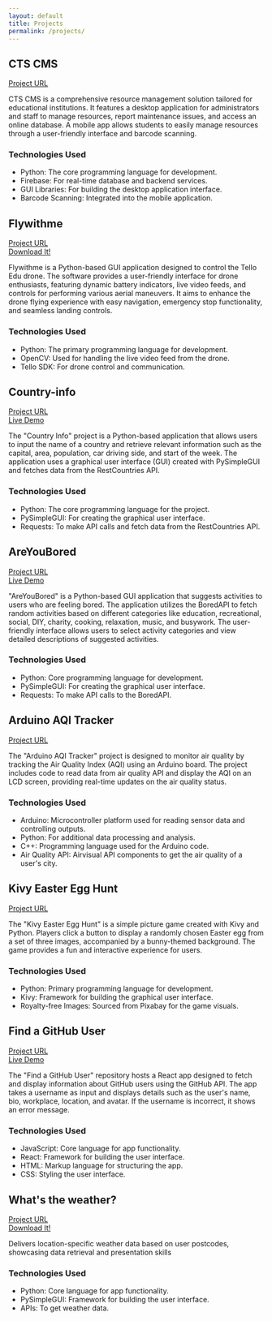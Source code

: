 ```yaml
---
layout: default
title: Projects
permalink: /projects/
---
```


<div class="projects">
    <div class="project">
        <h2>CTS CMS</h2>
        <a href="https://github.com/caseytechschool-cts/CTS_CMS" target="_blank" rel="noopener noreferrer">Project URL</a>
        <p>CTS CMS is a comprehensive resource management solution tailored for educational institutions. It features a desktop application for administrators and staff to manage resources, report maintenance issues, and access an online database. A mobile app allows students to easily manage resources through a user-friendly interface and barcode scanning.</p>
        <h3>Technologies Used</h3>
        <ul>
            <li>Python: The core programming language for development.</li>
            <li>Firebase: For real-time database and backend services.</li>
            <li>GUI Libraries: For building the desktop application interface.</li>
            <li>Barcode Scanning: Integrated into the mobile application.</li>
        </ul>
    </div>
    <!-- Repeat similar blocks for other projects -->
    <div class="project">
        <h2>Flywithme</h2>
        <a href="https://github.com/caseytechschool-cts/Flywithme" target="_blank" rel="noopener noreferrer">Project URL</a>
        <div class="demo-btn">
            <a href="https://github.com/caseytechschool-cts/Flywithme/releases/download/v1.0.0.0-rc/FlywithME.exe" target="_blank" rel="noopener noreferrer" class="btn">Download It!</a>
        </div>
        <p>Flywithme is a Python-based GUI application designed to control the Tello Edu drone. The software provides a user-friendly interface for drone enthusiasts, featuring dynamic battery indicators, live video feeds, and controls for performing various aerial maneuvers. It aims to enhance the drone flying experience with easy navigation, emergency stop functionality, and seamless landing controls.</p>
        <h3>Technologies Used</h3>
        <ul>
            <li>Python: The primary programming language for development.</li>
            <li>OpenCV: Used for handling the live video feed from the drone.</li>
            <li>Tello SDK: For drone control and communication.</li>
        </ul>
    </div>
    <div class="project">
        <h2>Country-info</h2>
        <a href="https://github.com/caseytechschool-cts/country-info" target="_blank" rel="noopener noreferrer">Project URL</a>
        <div class="demo-btn">
            <a href="/countryinfo/" target="_blank" rel="noopener noreferrer" class="btn">Live Demo</a>
        </div>
        <p>The "Country Info" project is a Python-based application that allows users to input the name of a country and retrieve relevant information such as the capital, area, population, car driving side, and start of the week. The application uses a graphical user interface (GUI) created with PySimpleGUI and fetches data from the RestCountries API.</p>
        <h3>Technologies Used</h3>
        <ul>
            <li>Python: The core programming language for the project.</li>
            <li>PySimpleGUI: For creating the graphical user interface.</li>
            <li>Requests: To make API calls and fetch data from the RestCountries API.</li>
        </ul>
    </div>
    <div class="project">
        <h2>AreYouBored</h2>
        <a href="https://github.com/caseytechschool-cts/AreYouBored" target="_blank" rel="noopener noreferrer">Project URL</a>
        <div class="demo-btn">
            <a href="/areyoubored/" target="_blank" rel="noopener noreferrer" class="btn">Live Demo</a>
        </div>
        <p>"AreYouBored" is a Python-based GUI application that suggests activities to users who are feeling bored. The application utilizes the BoredAPI to fetch random activities based on different categories like education, recreational, social, DIY, charity, cooking, relaxation, music, and busywork. The user-friendly interface allows users to select activity categories and view detailed descriptions of suggested activities.</p>
        <h3>Technologies Used</h3>
        <ul>
            <li>Python: Core programming language for development.</li>
            <li>PySimpleGUI: For creating the graphical user interface.</li>
            <li>Requests: To make API calls to the BoredAPI.</li>
        </ul>
    </div>
    <div class="project">
        <h2>Arduino AQI Tracker</h2>
        <a href="https://github.com/caseytechschool-cts/Arduino_AQI-tracker" target="_blank" rel="noopener noreferrer">Project URL</a>
        <p>The "Arduino AQI Tracker" project is designed to monitor air quality by tracking the Air Quality Index (AQI) using an Arduino board. The project includes code to read data from air quality API and display the AQI on an LCD screen, providing real-time updates on the air quality status.</p>
        <h3>Technologies Used</h3>
        <ul>
            <li>Arduino: Microcontroller platform used for reading sensor data and controlling outputs.</li>
            <li>Python: For additional data processing and analysis.</li>
            <li>C++: Programming language used for the Arduino code.</li>
            <li>Air Quality API: Airvisual API components to get the air quality of a user's city.</li>
        </ul>
    </div>
    <div class="project">
        <h2>Kivy Easter Egg Hunt</h2>
        <a href="https://github.com/smabdullah/kivy-easter-egg-hunt" target="_blank" rel="noopener noreferrer">Project URL</a>
        <p>The "Kivy Easter Egg Hunt" is a simple picture game created with Kivy and Python. Players click a button to display a randomly chosen Easter egg from a set of three images, accompanied by a bunny-themed background. The game provides a fun and interactive experience for users.</p>
        <h3>Technologies Used</h3>
        <ul>
            <li>Python: Primary programming language for development.</li>
            <li>Kivy: Framework for building the graphical user interface.</li>
            <li>Royalty-free Images: Sourced from Pixabay for the game visuals.</li>
        </ul>
    </div>
    <div class="project">
        <h2>Find a GitHub User</h2>
        <a href="https://github.com/smabdullah/FindaGitHubUser" target="_blank" rel="noopener noreferrer">Project URL</a>
        <div class="demo-btn">
            <a href="https://find-a-git-user.netlify.app/" target="_blank" rel="noopener noreferrer" class="btn">Live Demo</a>
        </div>
        <p>The "Find a GitHub User" repository hosts a React app designed to fetch and display information about GitHub users using the GitHub API. The app takes a username as input and displays details such as the user's name, bio, workplace, location, and avatar. If the username is incorrect, it shows an error message.</p>
        <h3>Technologies Used</h3>
        <ul>
            <li>JavaScript: Core language for app functionality.</li>
            <li>React: Framework for building the user interface.</li>
            <li>HTML: Markup language for structuring the app.</li>
            <li>CSS: Styling the user interface.</li>
        </ul>
    </div>
    <div class="project">
        <h2>What's the weather?</h2>
        <a href="https://github.com/caseytechschool-cts/Python-Club-Term-2-2022/tree/main/Final_project" target="_blank" rel="noopener noreferrer">Project URL</a>
        <div class="demo-btn">
            <a href="https://github.com/caseytechschool-cts/Python-Club-Term-2-2022/releases/tag/v1.0.0" target="_blank" rel="noopener noreferrer" class="btn">Download It!</a>
        </div>
        <p>Delivers location-specific weather data based on user postcodes, showcasing data retrieval and presentation skills</p>
        <h3>Technologies Used</h3>
        <ul>
            <li>Python: Core language for app functionality.</li>
            <li>PySimpleGUI: Framework for building the user interface.</li>
            <li>APIs: To get weather data.</li>
        </ul>
    </div>
</div>
